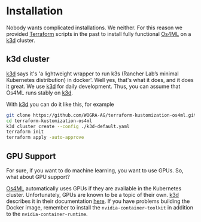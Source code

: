 # Installation
Nobody wants complicated installations. We neither. For this reason we 
provided [Terraform] scripts in the past to install fully functional 
[Os4ML] on a [k3d] cluster.

## k3d cluster
[k3d] says it's 'a lightweight wrapper to run k3s (Rancher Lab’s minimal 
Kubernetes distribution) in docker'. Well yes, that's what it does, and it 
does it great. We use [k3d] for daily development. Thus, you can assume 
that Os4ML runs stably on [k3d].

With [k3d] you can do it like this, for example

```sh
git clone https://github.com/WOGRA-AG/terraform-kustomization-os4ml.git
cd terraform-kustomization-os4ml
k3d cluster create --config ./k3d-default.yaml
terraform init
terraform apply -auto-approve
```

## GPU Support
For sure, if you want to do machine learning, you want to use GPUs. So, what 
about GPU support?

[Os4ML] automatically uses GPUs if they are available in the Kubernetes 
cluster. Unfortunately, GPUs are known to be a topic of their own. [k3d] describes 
it in their documentation [here][k3d-documentation]. 
If you have problems building the Docker image, remember to install the 
`nvidia-container-toolkit` in addition to the `nvidia-container-runtime`.


[Kubernetes]: https://kubernetes.io/
[k3d]: https://k3d.io
[k3d-documentation]: https://k3d.io/v5.2.2/usage/advanced/cuda/
[Terraform]: https://www.terraform.io/
[Os4ML]: https://github.com/WOGRA-AG/Os4ML
[ArgoCD]: https://github.com/argoproj/argo-cd/
